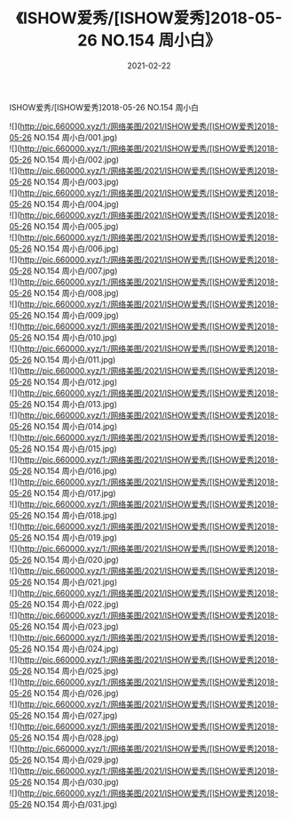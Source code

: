 ﻿---
layout: post
title:  《ISHOW爱秀/[ISHOW爱秀]2018-05-26 NO.154 周小白》
date:   2021-02-22
img: http://pic.660000.xyz/1:/网络美图/2021/ISHOW爱秀/[ISHOW爱秀]2018-05-26 NO.154 周小白/000.jpg
categories: [美女, 清纯, 唯美]
---

ISHOW爱秀/[ISHOW爱秀]2018-05-26 NO.154 周小白

 ![](http://pic.660000.xyz/1:/网络美图/2021/ISHOW爱秀/[ISHOW爱秀]2018-05-26 NO.154 周小白/001.jpg) <br>![](http://pic.660000.xyz/1:/网络美图/2021/ISHOW爱秀/[ISHOW爱秀]2018-05-26 NO.154 周小白/002.jpg) <br>![](http://pic.660000.xyz/1:/网络美图/2021/ISHOW爱秀/[ISHOW爱秀]2018-05-26 NO.154 周小白/003.jpg) <br>![](http://pic.660000.xyz/1:/网络美图/2021/ISHOW爱秀/[ISHOW爱秀]2018-05-26 NO.154 周小白/004.jpg) <br>![](http://pic.660000.xyz/1:/网络美图/2021/ISHOW爱秀/[ISHOW爱秀]2018-05-26 NO.154 周小白/005.jpg) <br>![](http://pic.660000.xyz/1:/网络美图/2021/ISHOW爱秀/[ISHOW爱秀]2018-05-26 NO.154 周小白/006.jpg) <br>![](http://pic.660000.xyz/1:/网络美图/2021/ISHOW爱秀/[ISHOW爱秀]2018-05-26 NO.154 周小白/007.jpg) <br>![](http://pic.660000.xyz/1:/网络美图/2021/ISHOW爱秀/[ISHOW爱秀]2018-05-26 NO.154 周小白/008.jpg) <br>![](http://pic.660000.xyz/1:/网络美图/2021/ISHOW爱秀/[ISHOW爱秀]2018-05-26 NO.154 周小白/009.jpg) <br>![](http://pic.660000.xyz/1:/网络美图/2021/ISHOW爱秀/[ISHOW爱秀]2018-05-26 NO.154 周小白/010.jpg) <br>![](http://pic.660000.xyz/1:/网络美图/2021/ISHOW爱秀/[ISHOW爱秀]2018-05-26 NO.154 周小白/011.jpg) <br>![](http://pic.660000.xyz/1:/网络美图/2021/ISHOW爱秀/[ISHOW爱秀]2018-05-26 NO.154 周小白/012.jpg) <br>![](http://pic.660000.xyz/1:/网络美图/2021/ISHOW爱秀/[ISHOW爱秀]2018-05-26 NO.154 周小白/013.jpg) <br>![](http://pic.660000.xyz/1:/网络美图/2021/ISHOW爱秀/[ISHOW爱秀]2018-05-26 NO.154 周小白/014.jpg) <br>![](http://pic.660000.xyz/1:/网络美图/2021/ISHOW爱秀/[ISHOW爱秀]2018-05-26 NO.154 周小白/015.jpg) <br>![](http://pic.660000.xyz/1:/网络美图/2021/ISHOW爱秀/[ISHOW爱秀]2018-05-26 NO.154 周小白/016.jpg) <br>![](http://pic.660000.xyz/1:/网络美图/2021/ISHOW爱秀/[ISHOW爱秀]2018-05-26 NO.154 周小白/017.jpg) <br>![](http://pic.660000.xyz/1:/网络美图/2021/ISHOW爱秀/[ISHOW爱秀]2018-05-26 NO.154 周小白/018.jpg) <br>![](http://pic.660000.xyz/1:/网络美图/2021/ISHOW爱秀/[ISHOW爱秀]2018-05-26 NO.154 周小白/019.jpg) <br>![](http://pic.660000.xyz/1:/网络美图/2021/ISHOW爱秀/[ISHOW爱秀]2018-05-26 NO.154 周小白/020.jpg) <br>![](http://pic.660000.xyz/1:/网络美图/2021/ISHOW爱秀/[ISHOW爱秀]2018-05-26 NO.154 周小白/021.jpg) <br>![](http://pic.660000.xyz/1:/网络美图/2021/ISHOW爱秀/[ISHOW爱秀]2018-05-26 NO.154 周小白/022.jpg) <br>![](http://pic.660000.xyz/1:/网络美图/2021/ISHOW爱秀/[ISHOW爱秀]2018-05-26 NO.154 周小白/023.jpg) <br>![](http://pic.660000.xyz/1:/网络美图/2021/ISHOW爱秀/[ISHOW爱秀]2018-05-26 NO.154 周小白/024.jpg) <br>![](http://pic.660000.xyz/1:/网络美图/2021/ISHOW爱秀/[ISHOW爱秀]2018-05-26 NO.154 周小白/025.jpg) <br>![](http://pic.660000.xyz/1:/网络美图/2021/ISHOW爱秀/[ISHOW爱秀]2018-05-26 NO.154 周小白/026.jpg) <br>![](http://pic.660000.xyz/1:/网络美图/2021/ISHOW爱秀/[ISHOW爱秀]2018-05-26 NO.154 周小白/027.jpg) <br>![](http://pic.660000.xyz/1:/网络美图/2021/ISHOW爱秀/[ISHOW爱秀]2018-05-26 NO.154 周小白/028.jpg) <br>![](http://pic.660000.xyz/1:/网络美图/2021/ISHOW爱秀/[ISHOW爱秀]2018-05-26 NO.154 周小白/029.jpg) <br>![](http://pic.660000.xyz/1:/网络美图/2021/ISHOW爱秀/[ISHOW爱秀]2018-05-26 NO.154 周小白/030.jpg) <br>![](http://pic.660000.xyz/1:/网络美图/2021/ISHOW爱秀/[ISHOW爱秀]2018-05-26 NO.154 周小白/031.jpg) <br>